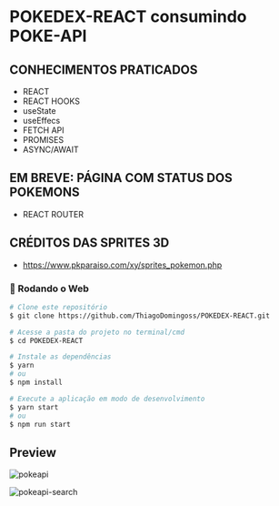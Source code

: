 

# POKEDEX-REACT consumindo POKE-API

## CONHECIMENTOS PRATICADOS

- REACT
- REACT HOOKS
- useState
- useEffecs
- FETCH API
- PROMISES
- ASYNC/AWAIT

## EM BREVE: PÁGINA COM STATUS DOS POKEMONS

- REACT ROUTER

## CRÉDITOS DAS SPRITES 3D

- https://www.pkparaiso.com/xy/sprites_pokemon.php

### 🎲 Rodando o Web

```bash
# Clone este repositório
$ git clone https://github.com/ThiagoDomingoss/POKEDEX-REACT.git

# Acesse a pasta do projeto no terminal/cmd
$ cd POKEDEX-REACT

# Instale as dependências
$ yarn
# ou
$ npm install

# Execute a aplicação em modo de desenvolvimento
$ yarn start
# ou
$ npm run start

```

## Preview

![pokeapi](https://user-images.githubusercontent.com/99504975/175375389-2362539f-38e2-45a7-8909-b0b211066a35.gif)

![pokeapi-search](https://user-images.githubusercontent.com/99504975/175369884-90f87f86-cf8d-4dd2-aa23-40d32e24c51c.gif)


